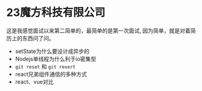 # 23魔方科技有限公司

这是我感觉面试以来第二简单的，最简单的是第一次面试, 因为简单，就是对着简历上的东西问了问。

* setState为什么要设计成异步的
* Nodejs单线程为什么利于io密集型
* `git reset` 和 `git revert`
* react兄弟组件通信的多种方式
* react、vue对比
